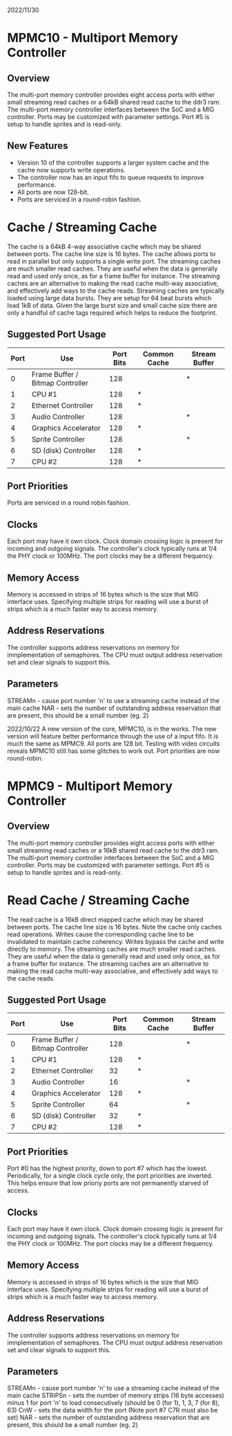 2022/11/30
# MPMC10 - Multiport Memory Controller
## Overview
The multi-port memory controller provides eight access ports with either small streaming read caches or a 64kB shared read cache to the ddr3 ram. The multi-port memory controller interfaces between the SoC and a MIG controller.
Ports may be customized with parameter settings. Port #5 is setup to handle sprites and is read-only.
## New Features
* Version 10 of the controller supports a larger system cache and the cache now supports write operations. 
* The controller now has an input fifo to queue requests to improve performance.
* All ports are now 128-bit.
* Ports are serviced in a round-robin fashion.
# Cache / Streaming Cache
The cache is a 64kB 4-way associative cache which may be shared between ports. The cache line size is 16 bytes. The cache allows ports to read in parallel but only supports a single write port.
The streaming caches are much smaller read caches. They are useful when the data is generally read and used only once, as for a frame buffer for instance. The streaming caches are an alternative to making the read cache multi-way associative, and effectively add ways to the cache reads.
Streaming caches are typically loaded using large data bursts. They are setup for 64 beat bursts which load 1kB of data. Given the large burst size and small cache size there are only a handful of cache tags required which helps to reduce the footprint.

## Suggested Port Usage

|Port|Use                             |Port Bits|Common  Cache|Stream Buffer|
|----|--------------------------------|---------|-------------|-------------|
| 0  |Frame Buffer / Bitmap Controller|   128   |             |      *      |
| 1  |CPU #1                          |   128   |      *      |             |
| 2  |Ethernet Controller             |   128   |      *      |             |
| 3  |Audio Controller                |   128   |             |      *      |
| 4  |Graphics Accelerator            |   128   |      *      |             |
| 5  |Sprite Controller               |   128   |             |      *      |
| 6  |SD (disk) Controller            |   128   |      *      |             |
| 7  |CPU #2                          |   128   |      *      |             |

## Port Priorities
Ports are serviced in a round robin fashion.

## Clocks
Each port may have it own clock. Clock domain crossing logic is present for incoming and outgoing signals. The controller's clock typically runs at 1/4 the PHY clock or 100MHz. The port clocks may be a different frequency.

## Memory Access
Memory is accessed in strips of 16 bytes which is the size that MIG interface uses. Specifying multiple strips for reading will use a burst of strips which is a much faster way to access memory.

## Address Reservations
The controller supports address reservations on memory for imnplementation of semaphores. The CPU must output address reservation set and clear signals to support this.

## Parameters
STREAMn - cause port number 'n' to use a streaming cache instead of the main cache
NAR     - sets the number of outstanding address reservation that are present, this should be a small number (eg. 2)

2022/10/22
A new version of the core, MPMC10, is in the works. The new version will feature better performance through the use of a input fifo. It is much the same as MPMC9. All ports are 128 bit. Testing with video circuits reveals MPMC10 still has some glitches to work out. Port priorities are now round-robin.

# MPMC9 - Multiport Memory Controller
## Overview
The multi-port memory controller provides eight access ports with either small streaming read caches or a 16kB shared read cache to the ddr3 ram. The multi-port memory controller interfaces between the SoC and a MIG controller.
Ports may be customized with parameter settings. Port #5 is setup to handle sprites and is read-only.
# Read Cache / Streaming Cache
The read cache is a 16kB direct mapped cache which may be shared between ports. The cache line size is 16 bytes. Note the cache only caches read operations. Writes cause the corresponding cache line to be invalidated to maintain cache coherency. Writes bypass the cache and write directly to memory.
The streaming caches are much smaller read caches. They are useful when the data is generally read and used only once, as for a frame buffer for instance. The streaming caches are an alternative to making the read cache multi-way associative, and effectively add ways to the cache reads.

## Suggested Port Usage

|Port|Use                             |Port Bits|Common  Cache|Stream Buffer|
|----|--------------------------------|---------|-------------|-------------|
| 0  |Frame Buffer / Bitmap Controller|   128   |             |      *      |
| 1  |CPU #1                          |   128   |      *      |             |
| 2  |Ethernet Controller             |    32   |      *      |             |
| 3  |Audio Controller                |    16   |             |      *      |
| 4  |Graphics Accelerator            |   128   |      *      |             |
| 5  |Sprite Controller               |    64   |             |      *      |
| 6  |SD (disk) Controller            |    32   |      *      |             |
| 7  |CPU #2                          |   128   |      *      |             |

## Port Priorities
Port #0 has the highest priority, down to port #7 which has the lowest. Periodically, for a single clock cycle only, the port priorities are inverted. This helps ensure that low prioriy ports are not permanently starved of access.

## Clocks
Each port may have it own clock. Clock domain crossing logic is present for incoming and outgoing signals. The controller's clock typically runs at 1/4 the PHY clock or 100MHz. The port clocks may be a different frequency.

## Memory Access
Memory is accessed in strips of 16 bytes which is the size that MIG interface uses. Specifying multiple strips for reading will use a burst of strips which is a much faster way to access memory.

## Address Reservations
The controller supports address reservations on memory for imnplementation of semaphores. The CPU must output address reservation set and clear signals to support this.

## Parameters
STREAMn - cause port number 'n' to use a streaming cache instead of the main cache
STRIPSn - sets the number of memory strips (16 byte accesses) minus 1 for port 'n' to load consecutively (should be 0 (for 1), 1, 3, 7 (for 8), 63)
CnW     - sets the data width for the port (Note port #7 C7R must also be set)
NAR     - sets the number of outstanding address reservation that are present, this should be a small number (eg. 2)
